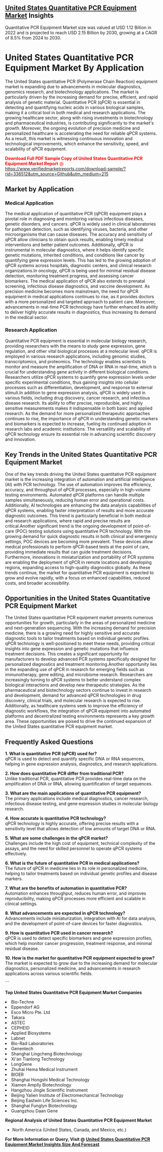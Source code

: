 <h2><a href="https://www.verifiedmarketreports.com/download-sample/?rid=336512&amp;utm_source=Github&amp;utm_medium=215" target="_blank">United States Quantitative PCR Equipment Market</a> Insights</h2><p>Quantitative PCR Equipment Market size was valued at USD 1.12 Billion in 2022 and is projected to reach USD 2.15 Billion by 2030, growing at a CAGR of 8.5% from 2024 to 2030.</p><p><h1>United States Quantitative PCR Equipment Market By Application</h1><p>The United States quantitative PCR (Polymerase Chain Reaction) equipment market is expanding due to advancements in molecular diagnostics, genomics research, and biotechnology applications. The market is particularly driven by the increasing demand for precise, efficient, and rapid analysis of genetic material. Quantitative PCR (qPCR) is essential in detecting and quantifying nucleic acids in various biological samples, making it a critical tool in both medical and research applications. The growing healthcare sector, along with rising investments in biotechnology and pharmaceutical industries, is contributing significantly to the market's growth. Moreover, the ongoing evolution of precision medicine and personalized healthcare is accelerating the need for reliable qPCR systems. As a result, this market is witnessing continuous innovation and technological improvements, which enhance the sensitivity, speed, and scalability of qPCR equipment.<p><span class=""><span style="color: #ff0000;"><strong>Download Full PDF Sample Copy of United States Quantitative PCR Equipment Market Report</strong> @ </span><a href="https://www.verifiedmarketreports.com/download-sample/?rid=336512&amp;utm_source=Github&amp;utm_medium=215" target="_blank">https://www.verifiedmarketreports.com/download-sample/?rid=336512&amp;utm_source=Github&amp;utm_medium=215</a></span></p></p><h2>Market by Application</h2><h3>Medical Application</h3><p>The medical application of quantitative PCR (qPCR) equipment plays a pivotal role in diagnosing and monitoring various infectious diseases, genetic disorders, and cancers. qPCR is widely used in clinical laboratories for pathogen detection, such as identifying viruses, bacteria, and other microorganisms that can cause diseases. The accuracy and sensitivity of qPCR allow clinicians to obtain quick results, enabling timely medical interventions and better patient outcomes. Additionally, qPCR is instrumental in molecular diagnostics, where it helps identify specific genetic mutations, inherited conditions, and conditions like cancer by quantifying gene expression levels. This has led to the growing adoption of qPCR systems across hospitals, diagnostic centers, and clinical research organizations.In oncology, qPCR is being used for minimal residual disease detection, monitoring treatment progress, and assessing cancer biomarkers. The medical application of qPCR also extends to prenatal screening, infectious disease diagnostics, and vaccine development. As precision medicine becomes more mainstream, the need for qPCR equipment in medical applications continues to rise, as it provides doctors with a more personalized and targeted approach to patient care. Moreover, advancements in real-time PCR technology have further enhanced its ability to deliver highly accurate results in diagnostics, thus increasing its demand in the medical sector.<h3>Research Application</h3><p>Quantitative PCR equipment is essential in molecular biology research, providing researchers with the means to study gene expression, gene regulation, and other vital biological processes at a molecular level. qPCR is employed in various research applications, including genomic studies, transcriptomics, and proteomics. The technology enables scientists to monitor and measure the amplification of DNA or RNA in real-time, which is crucial for understanding gene activity in different biological conditions. Researchers utilize qPCR systems to quantify gene expression levels under specific experimental conditions, thus gaining insights into cellular processes such as differentiation, development, and response to external stimuli.In addition to gene expression analysis, qPCR is widely used in various fields, including drug discovery, cancer research, and infectious disease research. Its ability to offer precise, reproducible, and highly sensitive measurements makes it indispensable in both basic and applied research. As the demand for more personalized therapeutic approaches continues to rise, the importance of qPCR in understanding genetic markers and biomarkers is expected to increase, fueling its continued adoption in research labs and academic institutions. The versatility and scalability of qPCR technology ensure its essential role in advancing scientific discovery and innovation.<h2>Key Trends in the United States Quantitative PCR Equipment Market</h2><p>One of the key trends driving the United States quantitative PCR equipment market is the increasing integration of automation and artificial intelligence (AI) with PCR technology. The use of automation improves the efficiency, accuracy, and throughput of qPCR processes, especially in high-volume testing environments. Automated qPCR platforms can handle multiple samples simultaneously, reducing human error and operational costs. Additionally, AI technologies are enhancing the data analysis capabilities of qPCR systems, enabling faster interpretation of results and more accurate diagnostic outcomes. This trend is particularly beneficial in both medical and research applications, where rapid and precise results are critical.Another significant trend is the ongoing development of point-of-care (POC) testing solutions using quantitative PCR technology. With the growing demand for quick diagnostic results in both clinical and emergency settings, POC devices are becoming more prevalent. These devices allow medical professionals to perform qPCR-based tests at the point of care, providing immediate results that can guide treatment decisions. Furthermore, innovations in miniaturization and portability of PCR systems are enabling the deployment of qPCR in remote locations and developing regions, expanding access to high-quality diagnostics globally. As these trends continue, the market for quantitative PCR equipment is expected to grow and evolve rapidly, with a focus on enhanced capabilities, reduced costs, and broader accessibility.<h2>Opportunities in the United States Quantitative PCR Equipment Market</h2><p>The United States quantitative PCR equipment market presents numerous opportunities for growth, particularly in the areas of personalized medicine and next-generation sequencing. With the increasing demand for precision medicine, there is a growing need for highly sensitive and accurate diagnostic tools to tailor treatments based on individual genetic profiles. qPCR technology is well-positioned to meet these needs, providing critical insights into gene expression and genetic mutations that influence treatment decisions. This creates a significant opportunity for manufacturers to develop advanced PCR systems specifically designed for personalized diagnostics and treatment monitoring.Another opportunity lies in the expanding use of qPCR in research for emerging fields such as immunotherapy, gene editing, and microbiome research. Researchers are increasingly turning to qPCR systems to better understand complex biological interactions and develop new therapeutic strategies. As the pharmaceutical and biotechnology sectors continue to invest in research and development, demand for advanced qPCR technologies in drug discovery, clinical trials, and molecular research is expected to rise. Additionally, as healthcare systems seek to improve the efficiency of diagnostic workflows, the integration of qPCR equipment into automated platforms and decentralized testing environments represents a key growth area. These opportunities are poised to drive the continued expansion of the United States quantitative PCR equipment market.<h2>Frequently Asked Questions</h2><p><strong>1. What is quantitative PCR (qPCR) used for?</strong><br> qPCR is used to detect and quantify specific DNA or RNA sequences, helping in gene expression analysis, diagnostics, and research applications.</p><p><strong>2. How does quantitative PCR differ from traditional PCR?</strong><br> Unlike traditional PCR, quantitative PCR provides real-time data on the amplification of DNA or RNA, allowing quantification of target sequences.</p><p><strong>3. What are the main applications of quantitative PCR equipment?</strong><br> The primary applications include medical diagnostics, cancer research, infectious disease testing, and gene expression studies in molecular biology research.</p><p><strong>4. How accurate is quantitative PCR technology?</strong><br> qPCR technology is highly accurate, offering precise results with a sensitivity level that allows detection of low amounts of target DNA or RNA.</p><p><strong>5. What are some challenges in the qPCR market?</strong><br> Challenges include the high cost of equipment, technical complexity of the assays, and the need for skilled personnel to operate qPCR systems effectively.</p><p><strong>6. What is the future of quantitative PCR in medical applications?</strong><br> The future of qPCR in medicine lies in its role in personalized medicine, helping to tailor treatments based on individual genetic profiles and disease markers.</p><p><strong>7. What are the benefits of automation in quantitative PCR?</strong><br> Automation enhances throughput, reduces human error, and improves reproducibility, making qPCR processes more efficient and scalable in clinical settings.</p><p><strong>8. What advancements are expected in qPCR technology?</strong><br> Advancements include miniaturization, integration with AI for data analysis, and the development of point-of-care devices for faster diagnostics.</p><p><strong>9. How is quantitative PCR used in cancer research?</strong><br> qPCR is used to detect specific biomarkers and gene expression profiles, which help monitor cancer progression, treatment response, and minimal residual disease.</p><p><strong>10. How is the market for quantitative PCR equipment expected to grow?</strong><br> The market is expected to grow due to the increasing demand for molecular diagnostics, personalized medicine, and advancements in research applications across various scientific fields.</p>```</p><p><strong>Top United States Quantitative PCR Equipment Market Companies</strong></p><div data-test-id=""><p><li>Bio-Techne</li><li> Eppendorf AG</li><li> Esco Micro Pte. Ltd</li><li> Takara</li><li> ASTEC</li><li> CEPHEID</li><li> Applied Biosystems</li><li> Labnet</li><li> Bio-Rad Laboratories</li><li> Genentech</li><li> Shanghai Lingcheng Biotechnology</li><li> Xi'an Tianlong Technology</li><li> LongGene</li><li> Zhuhai Hema Medical Instrument</li><li> BIOER</li><li> Shanghai Hongshi Medical Technology</li><li> Xiamen Amplly Biotechnology</li><li> Hangzhou Jingle Scientific Instrument</li><li> Beijing Yalien Institute of Electromechanical Technology</li><li> Beijing Eastwin Life Sciences Inc.</li><li> Shanghai Funglyn Biotechnology</li><li> Guangzhou Daan Gene</li></p><div><strong>Regional Analysis of&nbsp;United States Quantitative PCR Equipment Market</strong></div><ul><li dir="ltr"><p dir="ltr">North America&nbsp;(United States, Canada, and Mexico, etc.)</p></li></ul><p><strong>For More Information or Query, Visit @&nbsp;</strong><strong><a href="https://www.verifiedmarketreports.com/product/quantitative-pcr-equipment-market/?utm_source=Github&amp;utm_medium=215" target="_blank">United States Quantitative PCR Equipment Market Insights Size And Forecast</a></strong></p></div>
